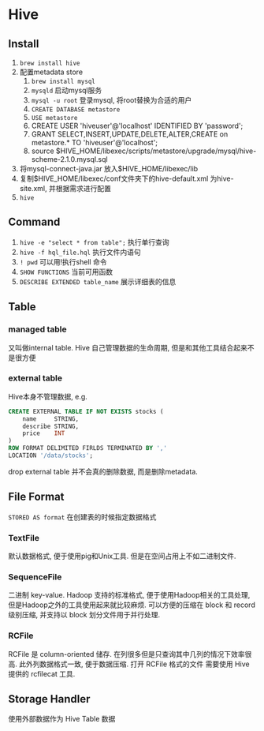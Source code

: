 # Hive 

## Install
1. `brew install hive`
2. 配置metadata store
    1. `brew install mysql`
    2. `mysqld` 启动mysql服务
    3. `mysql -u root` 登录mysql, 将root替换为合适的用户
    4. `CREATE DATABASE metastore`
    5. `USE metastore`
    6. CREATE USER 'hiveuser'@'localhost' IDENTIFIED BY 'password';
    7. GRANT SELECT,INSERT,UPDATE,DELETE,ALTER,CREATE on metastore.* TO 'hiveuser'@'localhost';
    8. source $HIVE_HOME/libexec/scripts/metastore/upgrade/mysql/hive-scheme-2.1.0.mysql.sql 
3. 将mysql-connect-java.jar 放入$HIVE_HOME/libexec/lib
4. 复制$HIVE_HOME/libexec/conf文件夹下的hive-default.xml 为hive-site.xml, 并根据需求进行配置
5. `hive`

## Command
1. `hive -e "select * from table";` 执行单行查询
2. `hive -f hql_file.hql`  执行文件内语句
3. `! pwd` 可以用!执行shell 命令
4. `SHOW FUNCTIONS` 当前可用函数
5. `DESCRIBE EXTENDED table_name` 展示详细表的信息

## Table
### managed table
又叫做internal table. Hive 自己管理数据的生命周期, 但是和其他工具结合起来不是很方便

### external table
Hive本身不管理数据, e.g.

```SQL
CREATE EXTERNAL TABLE IF NOT EXISTS stocks (
    name     STRING,
    describe STRING,
    price    INT
)
ROW FORMAT DELIMITED FIRLDS TERMINATED BY ','
LOCATION '/data/stocks';
``` 
drop external table 并不会真的删除数据, 而是删除metadata.


## File Format
`STORED AS format` 在创建表的时候指定数据格式

### TextFile
默认数据格式, 便于使用pig和Unix工具. 但是在空间占用上不如二进制文件.

### SequenceFile
二进制 key-value. Hadoop 支持的标准格式, 便于使用Hadoop相关的工具处理, 但是Hadoop之外的工具使用起来就比较麻烦. 可以方便的压缩在 block 和 record 级别压缩, 并支持以 block 划分文件用于并行处理.

### RCFile
RCFile 是 column-oriented 储存. 在列很多但是只查询其中几列的情况下效率很高. 此外列数据格式一致, 便于数据压缩. 打开 RCFile 格式的文件
需要使用 Hive 提供的 rcfilecat 工具.

## Storage Handler
使用外部数据作为 Hive Table 数据

